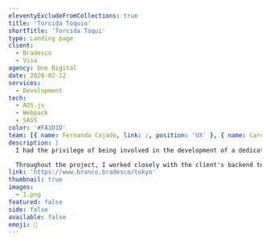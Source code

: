 ```yaml
---
eleventyExcludeFromCollections: true
title: 'Torcida Tóquio'
shortTitle: 'Torcida Tóqui'
type: Landing page
client:
  - Bradesco
  - Visa
agency: One Digital
date: 2020-02-12
services:
  - Development
tech:
  - AOS.js
  - Webpack
  - SASS
color: '#FA1D1D'
team: [{ name: Fernanda Cajado, link: /, position: 'UX' }, { name: Caroline Silva, link: /, position: 'UI' }]
description: |
  I had the privilege of being involved in the development of a dedicated landing page for Bradesco, specifically designed to promote an action-focused campaign associated with the Tokyo 2020 Olympics. The landing page seamlessly integrated various sections that connected with the client's backend team. This allowed users to easily track the number of coupons generated based on their expenses with Bradesco credit cards, providing them with the exciting opportunity to participate in a raffle and potentially win shopping vouchers. To ensure a cohesive user experience, I utilized my front-end expertise to create a visually appealing and responsive design that perfectly aligned with the client's brand guidelines.

  Throughout the project, I worked closely with the client's backend team, fostering a collaborative environment that facilitated a smooth integration process and effective data tracking. By implementing advanced analytics tools, we were able to closely monitor user engagement and measure the campaign's performance. However, despite our efforts and dedication, the promotion unfortunately had to be suspended due to the outbreak of the Covid-19 pandemic. Although this was a setback, I remain proud of the work we accomplished and the seamless landing page we developed. The campaign may be revisited and adapted in the future, and I look forward to the opportunity to continue contributing to impactful projects like this.
link: 'https://www.branco.bradesco/tokyo'
thumbnail: true
images:
  - 1.png
featured: false
side: false
available: false
emoji: 🏅
---
```

